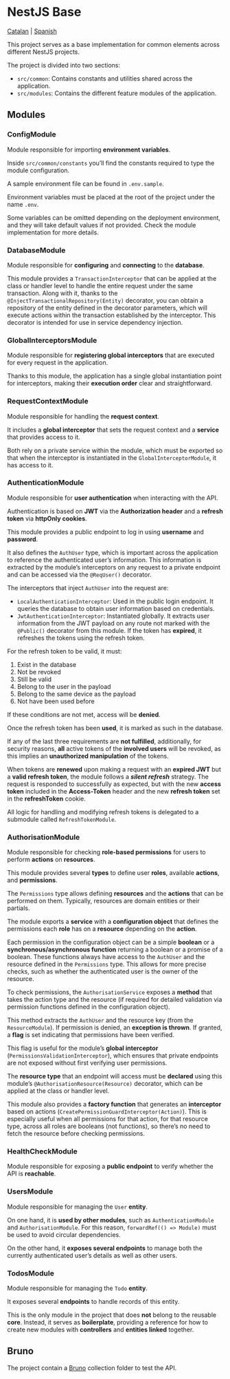 # NestJS Base
[Catalan](./docs/README.ca.md)
| [Spanish](./docs/README.es.md)

This project serves as a base implementation for common elements across different NestJS projects.

The project is divided into two sections:

* `src/common`: Contains constants and utilities shared across the application.
* `src/modules`: Contains the different feature modules of the application.

## Modules

### ConfigModule

Module responsible for importing **environment variables**.

Inside `src/common/constants` you’ll find the constants required to type the module configuration.

A sample environment file can be found in `.env.sample`.

Environment variables must be placed at the root of the project under the name `.env`.

Some variables can be omitted depending on the deployment environment, and they will take default values if not provided. Check the module implementation for more details.

### DatabaseModule

Module responsible for **configuring** and **connecting** to the **database**.

This module provides a `TransactionInterceptor` that can be applied at the class or handler level to handle the entire request under the same transaction. Along with it, thanks to the `@InjectTransactionalRepository(Entity)` decorator, you can obtain a repository of the entity defined in the decorator parameters, which will execute actions within the transaction established by the interceptor. This decorator is intended for use in service dependency injection.

### GlobalInterceptorsModule

Module responsible for **registering global interceptors** that are executed for every request in the application.

Thanks to this module, the application has a single global instantiation point for interceptors, making their **execution order** clear and straightforward.

### RequestContextModule

Module responsible for handling the **request context**.

It includes a **global interceptor** that sets the request context and a **service** that provides access to it.

Both rely on a private service within the module, which must be exported so that when the interceptor is instantiated in the `GlobalInterceptorModule`, it has access to it.

### AuthenticationModule

Module responsible for **user authentication** when interacting with the API.

Authentication is based on **JWT** via the **Authorization header** and a **refresh token** via **httpOnly cookies**.

This module provides a public endpoint to log in using **username** and **password**.

It also defines the `AuthUser` type, which is important across the application to reference the authenticated user’s information. This information is extracted by the module’s interceptors on any request to a private endpoint and can be accessed via the `@ReqUser()` decorator.

The interceptors that inject `AuthUser` into the request are:

* `LocalAuthenticationInterceptor`: Used in the public login endpoint. It queries the database to obtain user information based on credentials.
* `JwtAuthenticationInterceptor`: Instantiated globally. It extracts user information from the JWT payload on any route not marked with the `@Public()` decorator from this module. If the token has **expired**, it refreshes the tokens using the refresh token.

For the refresh token to be valid, it must:

1. Exist in the database
2. Not be revoked
3. Still be valid
4. Belong to the user in the payload
5. Belong to the same device as the payload
6. Not have been used before 

If these conditions are not met, access will be **denied**.

Once the refresh token has been **used**, it is marked as such in the database.

If any of the last three requirements are **not fulfilled**, additionally, for security reasons, **all** active tokens of the **involved users** will be revoked, as this implies an **unauthorized manipulation** of the tokens.

When tokens are **renewed** upon making a request with an **expired JWT** but a **valid refresh token**, the module follows a ***silent refresh*** strategy. The request is responded to successfully as expected, but with the new **access token** included in the **Access-Token** header and the new **refresh token** set in the **refreshToken** cookie.

All logic for handling and modifying refresh tokens is delegated to a submodule called `RefreshTokenModule`.

### AuthorisationModule

Module responsible for checking **role-based permissions** for users to perform **actions** on **resources**.

This module provides several **types** to define user **roles**, available **actions**, and **permissions**.

The `Permissions` type allows defining **resources** and the **actions** that can be performed on them. Typically, resources are domain entities or their partials.

The module exports a **service** with a **configuration object** that defines the permissions each **role** has on a **resource** depending on the **action**.

Each permission in the configuration object can be a simple **boolean** or a **synchronous/asynchronous function** returning a boolean or a promise of a boolean. These functions always have access to the `AuthUser` and the resource defined in the `Permissions` type. This allows for more precise checks, such as whether the authenticated user is the owner of the resource.

To check permissions, the `AuthorisationService` exposes a **method** that takes the action type and the resource (if required for detailed validation via permission functions defined in the configuration object).

This method extracts the `AuthUser` and the resource key (from the `ResourceModule`). If permission is denied, an **exception is thrown**. If granted, a **flag** is set indicating that permissions have been verified.

This flag is useful for the module’s **global interceptor** (`PermissionsValidationInterceptor`), which ensures that private endpoints are not exposed without first verifying user permissions.

The **resource type** that an endpoint will access must be **declared** using this module’s `@AuthorisationResource(Resource)` decorator, which can be applied at the class or handler level.

This module also provides a **factory function** that generates an **interceptor** based on actions (`CreatePermissionGuardInterceptor(Action)`). This is especially useful when all permissions for that action, for that resource type, across all roles are booleans (not functions), so there’s no need to fetch the resource before checking permissions.

### HealthCheckModule

Module responsible for exposing a **public endpoint** to verify whether the API is **reachable**.

### UsersModule

Module responsible for managing the `User` **entity**.

On one hand, it is **used by other modules**, such as `AuthenticationModule` and `AuthorisationModule`. For this reason, `forwardRef(() => Module)` must be used to avoid circular dependencies.

On the other hand, it **exposes several endpoints** to manage both the currently authenticated user’s details as well as other users.

### TodosModule

Module responsible for managing the `Todo` **entity**.

It exposes several **endpoints** to handle records of this entity.

This is the only module in the project that does **not** belong to the reusable **core**. Instead, it serves as **boilerplate**, providing a reference for how to create new modules with **controllers** and **entities linked** together.

## Bruno
The project contain a [Bruno](https://www.usebruno.com/) collection folder to test the API.